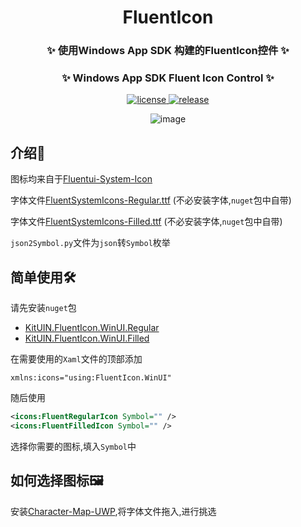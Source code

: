 <div align="center">

# FluentIcon

### ✨ 使用Windows App SDK 构建的FluentIcon控件 ✨
### ✨ Windows App SDK Fluent Icon Control ✨
</div>

<p align="center">
  <a href="https://github.com/kitUIN/FluentIcon/blob/master/LICENSE">
    <img src="https://img.shields.io/badge/license-MIT-green" alt="license">
  </a>
  <a href="https://github.com/kitUIN/FluentIcon/releases">
    <img src="https://img.shields.io/github/v/release/kitUIN/FluentIcon" alt="release">
  </a>
</p> 
<div align="center">
  
![image](https://github.com/kitUIN/FluentIcon/assets/68675068/05c85b8b-44e5-4600-bcda-ca57dab5d66c)
  
</div>

## 介绍📖
图标均来自于[Fluentui-System-Icon](https://github.com/microsoft/fluentui-system-icons)

字体文件[FluentSystemIcons-Regular.ttf](https://github.com/microsoft/fluentui-system-icons/blob/main/fonts/FluentSystemIcons-Regular.ttf) (不必安装字体,`nuget`包中自带)

字体文件[FluentSystemIcons-Filled.ttf](https://github.com/microsoft/fluentui-system-icons/blob/main/fonts/FluentSystemIcons-Filled.ttf) (不必安装字体,`nuget`包中自带)

`json2Symbol.py`文件为`json`转`Symbol`枚举

## 简单使用🛠️

请先安装`nuget`包
- [KitUIN.FluentIcon.WinUI.Regular](https://www.nuget.org/packages/KitUIN.FluentIcon.WinUI.Regular/)
- [KitUIN.FluentIcon.WinUI.Filled](https://www.nuget.org/packages/KitUIN.FluentIcon.WinUI.Filled/)


在需要使用的`Xaml`文件的顶部添加

```
xmlns:icons="using:FluentIcon.WinUI"
```

随后使用

```xml
<icons:FluentRegularIcon Symbol="" />
<icons:FluentFilledIcon Symbol="" />
```

选择你需要的图标,填入`Symbol`中

## 如何选择图标🖼️
安装[Character-Map-UWP](https://www.microsoft.com/store/apps/9wzdncrdxf41?cid=storebadge&ocid=badge),将字体文件拖入,进行挑选
